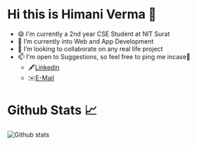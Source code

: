 # Hi this is Himani Verma 👋

- 😄 I'm currently a 2nd year CSE Student at NIT Surat
- 🌱 I’m currently into Web and App Development
- 👯 I’m looking to collaborate on any real life project 
- 📫 I'm open to Suggestions, so feel free to ping me incase🤗 
  -  🖋️[Linkedin](https://www.linkedin.com/in/himani-verma-94730a1a5/)   
  -  ✉️[E-Mail](emuverma1@gmail.com)
 
# Github Stats 📈
![Github stats](https://github-readme-stats.vercel.app/api?username=himified&show_icons=true&theme=dark&count_private=true&show_icons=true)



